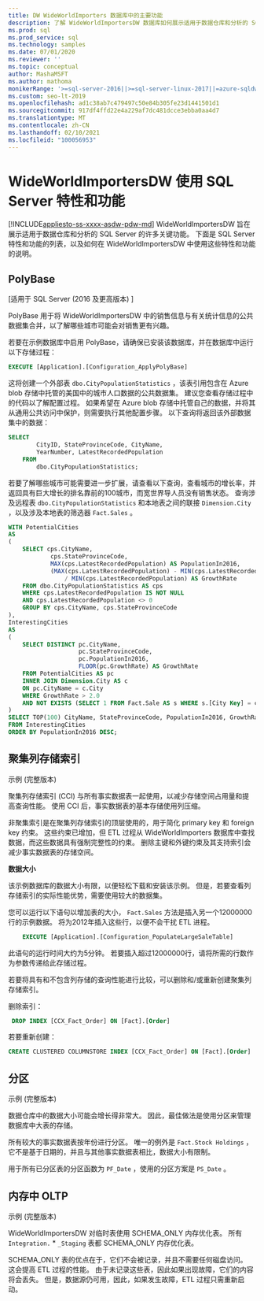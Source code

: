 ```yaml
---
title: DW WideWorldImporters 数据库中的主要功能
description: 了解 WideWorldImportersDW 数据库如何展示适用于数据仓库和分析的 SQL Server 的主要功能。
ms.prod: sql
ms.prod_service: sql
ms.technology: samples
ms.date: 07/01/2020
ms.reviewer: ''
ms.topic: conceptual
author: MashaMSFT
ms.author: mathoma
monikerRange: '>=sql-server-2016||>=sql-server-linux-2017||=azure-sqldw-latest||>=aps-pdw-2016||=azuresqldb-mi-current'
ms.custom: seo-lt-2019
ms.openlocfilehash: ad1c38ab7c479497c50e84b305fe23d1441501d1
ms.sourcegitcommit: 917df4ffd22e4a229af7dc481dcce3ebba0aa4d7
ms.translationtype: MT
ms.contentlocale: zh-CN
ms.lasthandoff: 02/10/2021
ms.locfileid: "100056953"
---
```

# <a name="wideworldimportersdw-use-of-sql-server-features-and-capabilities"></a>WideWorldImportersDW 使用 SQL Server 特性和功能
[!INCLUDE[appliesto-ss-xxxx-asdw-pdw-md](../includes/appliesto-ss-xxxx-asdw-pdw-md.md)]
WideWorldImportersDW 旨在展示适用于数据仓库和分析的 SQL Server 的许多关键功能。 下面是 SQL Server 特性和功能的列表，以及如何在 WideWorldImportersDW 中使用这些特性和功能的说明。

## <a name="polybase"></a>PolyBase

[适用于 SQL Server (2016 及更高版本) ]

PolyBase 用于将 WideWorldImportersDW 中的销售信息与有关统计信息的公共数据集合并，以了解哪些城市可能会对销售更有兴趣。

若要在示例数据库中启用 PolyBase，请确保已安装该数据库，并在数据库中运行以下存储过程：

```sql
EXECUTE [Application].[Configuration_ApplyPolyBase]
```

这将创建一个外部表 `dbo.CityPopulationStatistics` ，该表引用包含在 Azure blob 存储中托管的美国中的城市人口数据的公共数据集。 建议您查看存储过程中的代码以了解配置过程。 如果希望在 Azure blob 存储中托管自己的数据，并将其从通用公共访问中保护，则需要执行其他配置步骤。 以下查询将返回该外部数据集中的数据：

```sql
SELECT
        CityID, StateProvinceCode, CityName,
        YearNumber, LatestRecordedPopulation
    FROM
        dbo.CityPopulationStatistics;
```

若要了解哪些城市可能需要进一步扩展，请查看以下查询，查看城市的增长率，并返回具有巨大增长的排名靠前的100城市，而宽世界导人员没有销售状态。 查询涉及远程表 `dbo.CityPopulationStatistics` 和本地表之间的联接 `Dimension.City` ，以及涉及本地表的筛选器 `Fact.Sales` 。

```sql
WITH PotentialCities
AS
(
    SELECT cps.CityName,
            cps.StateProvinceCode,
            MAX(cps.LatestRecordedPopulation) AS PopulationIn2016,
            (MAX(cps.LatestRecordedPopulation) - MIN(cps.LatestRecordedPopulation)) * 100.0
                / MIN(cps.LatestRecordedPopulation) AS GrowthRate
    FROM dbo.CityPopulationStatistics AS cps
    WHERE cps.LatestRecordedPopulation IS NOT NULL
    AND cps.LatestRecordedPopulation <> 0
    GROUP BY cps.CityName, cps.StateProvinceCode
),
InterestingCities
AS
(
    SELECT DISTINCT pc.CityName,
                    pc.StateProvinceCode,
                    pc.PopulationIn2016,
                    FLOOR(pc.GrowthRate) AS GrowthRate
    FROM PotentialCities AS pc
    INNER JOIN Dimension.City AS c
    ON pc.CityName = c.City
    WHERE GrowthRate > 2.0
    AND NOT EXISTS (SELECT 1 FROM Fact.Sale AS s WHERE s.[City Key] = c.[City Key])
)
SELECT TOP(100) CityName, StateProvinceCode, PopulationIn2016, GrowthRate
FROM InterestingCities
ORDER BY PopulationIn2016 DESC;
```

## <a name="clustered-columnstore-indexes"></a>聚集列存储索引

示例 (完整版本) 

聚集列存储索引 (CCI) 与所有事实数据表一起使用，以减少存储空间占用量和提高查询性能。 使用 CCI 后，事实数据表的基本存储使用列压缩。

非聚集索引是在聚集列存储索引的顶层使用的，用于简化 primary key 和 foreign key 约束。 这些约束已增加，但 ETL 过程从 WideWorldImporters 数据库中查找数据，而这些数据具有强制完整性的约束。 删除主键和外键约束及其支持索引会减少事实数据表的存储空间。

**数据大小**

该示例数据库的数据大小有限，以便轻松下载和安装该示例。 但是，若要查看列存储索引的实际性能优势，需要使用较大的数据集。

您可以运行以下语句以增加表的大小， `Fact.Sales` 方法是插入另一个12000000行的示例数据。 将为2012年插入这些行，以便不会干扰 ETL 进程。

```sql
    EXECUTE [Application].[Configuration_PopulateLargeSaleTable]
```

此语句的运行时间大约为5分钟。 若要插入超过12000000行，请将所需的行数作为参数传递给此存储过程。

若要将具有和不包含列存储的查询性能进行比较，可以删除和/或重新创建聚集列存储索引。

删除索引：

```sql
 DROP INDEX [CCX_Fact_Order] ON [Fact].[Order]
```

若要重新创建：

```sql
CREATE CLUSTERED COLUMNSTORE INDEX [CCX_Fact_Order] ON [Fact].[Order]
```

## <a name="partitioning"></a>分区

示例 (完整版本) 

数据仓库中的数据大小可能会增长得非常大。 因此，最佳做法是使用分区来管理数据库中大表的存储。

所有较大的事实数据表按年份进行分区。 唯一的例外是 `Fact.Stock Holdings` ，它不是基于日期的，并且与其他事实数据表相比，数据大小有限制。

用于所有已分区表的分区函数为 `PF_Date` ，使用的分区方案是 `PS_Date` 。

## <a name="in-memory-oltp"></a>内存中 OLTP

示例 (完整版本) 

WideWorldImportersDW 对临时表使用 SCHEMA_ONLY 内存优化表。 所有 `Integration.` * `_Staging` 表都 SCHEMA_ONLY 内存优化表。

SCHEMA_ONLY 表的优点在于，它们不会被记录，并且不需要任何磁盘访问。 这会提高 ETL 过程的性能。 由于未记录这些表，因此如果出现故障，它们的内容将会丢失。 但是，数据源仍可用，因此，如果发生故障，ETL 过程只需重新启动。

